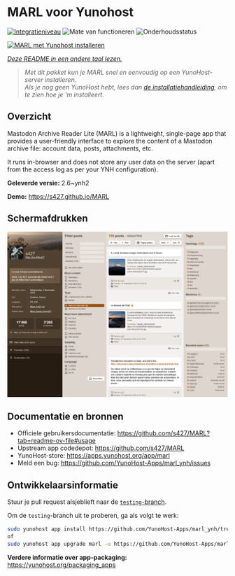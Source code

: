 <!--
NB: Deze README is automatisch gegenereerd door <https://github.com/YunoHost/apps/tree/master/tools/readme_generator>
Hij mag NIET handmatig aangepast worden.
-->

# MARL voor Yunohost

[![Integratieniveau](https://apps.yunohost.org/badge/integration/marl)](https://ci-apps.yunohost.org/ci/apps/marl/)
![Mate van functioneren](https://apps.yunohost.org/badge/state/marl)
![Onderhoudsstatus](https://apps.yunohost.org/badge/maintained/marl)

[![MARL met Yunohost installeren](https://install-app.yunohost.org/install-with-yunohost.svg)](https://install-app.yunohost.org/?app=marl)

*[Deze README in een andere taal lezen.](./ALL_README.md)*

> *Met dit pakket kun je MARL snel en eenvoudig op een YunoHost-server installeren.*  
> *Als je nog geen YunoHost hebt, lees dan [de installatiehandleiding](https://yunohost.org/install), om te zien hoe je 'm installeert.*

## Overzicht

Mastodon Archive Reader Lite (MARL) is a lightweight, single-page app that provides a user-friendly interface to explore the content of a Mastodon archive file: account data, posts, attachments, etc.

It runs in-browser and does not store any user data on the server (apart from the access log as per your YNH configuration).


**Geleverde versie:** 2.6~ynh2

**Demo:** <https://s427.github.io/MARL>

## Schermafdrukken

![Schermafdrukken van MARL](./doc/screenshots/marl_ynh.png)

## Documentatie en bronnen

- Officiele gebruikersdocumentatie: <https://github.com/s427/MARL?tab=readme-ov-file#usage>
- Upstream app codedepot: <https://github.com/s427/MARL>
- YunoHost-store: <https://apps.yunohost.org/app/marl>
- Meld een bug: <https://github.com/YunoHost-Apps/marl_ynh/issues>

## Ontwikkelaarsinformatie

Stuur je pull request alsjeblieft naar de [`testing`-branch](https://github.com/YunoHost-Apps/marl_ynh/tree/testing).

Om de `testing`-branch uit te proberen, ga als volgt te werk:

```bash
sudo yunohost app install https://github.com/YunoHost-Apps/marl_ynh/tree/testing --debug
of
sudo yunohost app upgrade marl -u https://github.com/YunoHost-Apps/marl_ynh/tree/testing --debug
```

**Verdere informatie over app-packaging:** <https://yunohost.org/packaging_apps>
